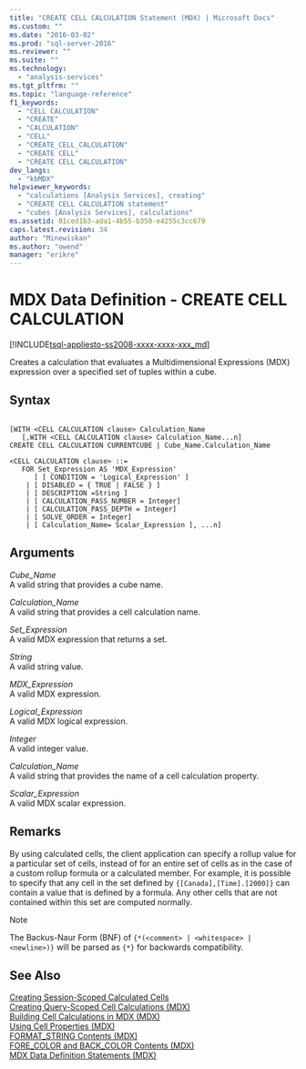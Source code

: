```yaml
---
title: "CREATE CELL CALCULATION Statement (MDX) | Microsoft Docs"
ms.custom: ""
ms.date: "2016-03-02"
ms.prod: "sql-server-2016"
ms.reviewer: ""
ms.suite: ""
ms.technology: 
  - "analysis-services"
ms.tgt_pltfrm: ""
ms.topic: "language-reference"
f1_keywords: 
  - "CELL CALCULATION"
  - "CREATE"
  - "CALCULATION"
  - "CELL"
  - "CREATE_CELL_CALCULATION"
  - "CREATE CELL"
  - "CREATE CELL CALCULATION"
dev_langs: 
  - "kbMDX"
helpviewer_keywords: 
  - "calculations [Analysis Services], creating"
  - "CREATE CELL CALCULATION statement"
  - "cubes [Analysis Services], calculations"
ms.assetid: 01ced1b3-ada1-4b55-b350-e4255c3cc679
caps.latest.revision: 34
author: "Minewiskan"
ms.author: "owend"
manager: "erikre"
---
```

# MDX Data Definition - CREATE CELL CALCULATION
[!INCLUDE[tsql-appliesto-ss2008-xxxx-xxxx-xxx_md](../includes/tsql-appliesto-ss2008-xxxx-xxxx-xxx-md.md)]

  Creates a calculation that evaluates a Multidimensional Expressions (MDX) expression over a specified set of tuples within a cube.  
  
## Syntax  
  
```  
  
[WITH <CELL CALCULATION clause> Calculation_Name  
   [,WITH <CELL CALCULATION clause> Calculation_Name...n]  
CREATE CELL CALCULATION CURRENTCUBE | Cube_Name.Calculation_Name   
  
<CELL CALCULATION clause> ::=  
   FOR Set_Expression AS 'MDX_Expression'   
      [ [ CONDITION = 'Logical_Expression' ]   
    | [ DISABLED = { TRUE | FALSE } ]   
    | [ DESCRIPTION =String ]   
    | [ CALCULATION_PASS_NUMBER = Integer]   
    | [ CALCULATION_PASS_DEPTH = Integer]   
    | [ SOLVE_ORDER = Integer]   
    | [ Calculation_Name= Scalar_Expression ], ...n]  
```  
  
## Arguments  
 *Cube_Name*  
 A valid string that provides a cube name.  
  
 *Calculation_Name*  
 A valid string that provides a cell calculation name.  
  
 *Set_Expression*  
 A valid MDX expression that returns a set.  
  
 *String*  
 A valid string value.  
  
 *MDX_Expression*  
 A valid MDX expression.  
  
 *Logical_Expression*  
 A valid MDX logical expression.  
  
 *Integer*  
 A valid integer value.  
  
 *Calculation_Name*  
 A valid string that provides the name of a cell calculation property.  
  
 *Scalar_Expression*  
 A valid MDX scalar expression.  
  
## Remarks  
 By using calculated cells, the client application can specify a rollup value for a particular set of cells, instead of for an entire set of cells as in the case of a custom rollup formula or a calculated member. For example, it is possible to specify that any cell in the set defined by `{[Canada],[Time].[2000]}` can contain a value that is defined by a formula. Any other cells that are not contained within this set are computed normally.  
  
> [!NOTE]  
>  The Backus-Naur Form (BNF) of `{*(<comment> | <whitespace> | <newline>)}` will be parsed as `{*}` for backwards compatibility.  
  
## See Also  
 [Creating Session-Scoped Calculated Cells](../analysis-services/multidimensional-models/mdx/mdx-cell-calculations-session-scoped-calculated-cells.md)   
 [Creating Query-Scoped Cell Calculations &#40;MDX&#41;](../analysis-services/multidimensional-models/mdx/mdx-cell-calculations-query-scoped-cell-calculations.md)   
 [Building Cell Calculations in MDX &#40;MDX&#41;](../analysis-services/multidimensional-models/mdx/mdx-cell-calculations-build-cell-calculations.md)   
 [Using Cell Properties &#40;MDX&#41;](../analysis-services/multidimensional-models/mdx/mdx-cell-properties-using-cell-properties.md)   
 [FORMAT_STRING Contents &#40;MDX&#41;](../analysis-services/multidimensional-models/mdx/mdx-cell-properties-format-string-contents.md)   
 [FORE_COLOR and BACK_COLOR Contents &#40;MDX&#41;](../analysis-services/multidimensional-models/mdx/mdx-cell-properties-fore-color-and-back-color-contents.md)   
 [MDX Data Definition Statements &#40;MDX&#41;](../mdx/mdx-data-definition-statements-mdx.md)  
  
  